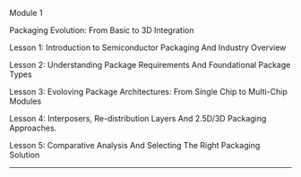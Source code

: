 Module 1

Packaging Evolution: From Basic to 3D Integration

Lesson 1: 
Introduction to Semiconductor Packaging And Industry Overview

Lesson 2: 
Understanding Package Requirements And Foundational Package Types

Lesson 3: 
Evoloving Package Architectures: From Single Chip to Multi-Chip Modules

Lesson 4:
Interposers, Re-distribution Layers And 2.5D/3D Packaging Approaches.

Lesson 5:
Comparative Analysis And Selecting The Right Packaging Solution

---
